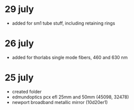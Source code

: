 # 29 july
- added for sm1 tube stuff, including retaining rings

# 26 july
- added for thorlabs single mode fibers, 460 and 630 nm

# 25 july

- created folder
- edmundoptics pcx efl 25mm and 50mm (45098, 32478)
- newport broadband metallic mirror (10d20er1)
